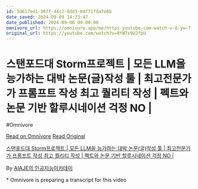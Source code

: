 ```yaml
---
id: 5d617ed1-36ff-44c2-8dd1-88f71fda7e6b
date_saved: 2024-09-09 14:23:47
date_published: 2024-09-06 09:00:00
omnivore_url: https://omnivore.app/me/https-youtube-com-watch-v-8-yw-7-x-9-u-jfp-u-191d53cf3bf
original_url: https://youtube.com/watch?v=8YW7x9UJfpU
---
```


# 스탠포드대 Storm프로젝트 | 모든  LLM을 능가하는 대박 논문(글)작성 툴 | 최고전문가가 프롬프트 작성 최고 퀄리티 작성 | 펙트와 논문 기반 할루시네이션 걱정 NO |
#Omnivore
 
[Read on Omnivore](https://omnivore.app/me/https-youtube-com-watch-v-8-yw-7-x-9-u-jfp-u-191d53cf3bf)
[Read Original](https://youtube.com/watch?v=8YW7x9UJfpU)
 
[스탠포드대 Storm프로젝트 | 모든 LLM을 능가하는 대박 논문(글)작성 툴 | 최고전문가가 프롬프트 작성 최고 퀄리티 작성 | 펙트와 논문 기반 할루시네이션 걱정 NO |](https://youtube.com/watch?v=8YW7x9UJfpU)

By [AIAJE의 인공지능아카데미](https://www.youtube.com/@%EC%9D%B8%EA%B3%B5%EC%A7%80%EB%8A%A5%EC%95%84%EC%B9%B4%EB%8D%B0%EB%AF%B8)

\* Omnivore is preparing a transcript for this video